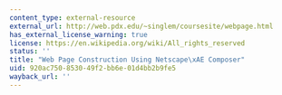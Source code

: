 ```yaml
---
content_type: external-resource
external_url: http://web.pdx.edu/~singlem/coursesite/webpage.html
has_external_license_warning: true
license: https://en.wikipedia.org/wiki/All_rights_reserved
status: ''
title: "Web Page Construction Using Netscape\xAE Composer"
uid: 920ac750-8530-49f2-bb6e-01d4bb2b9fe5
wayback_url: ''
---
```

